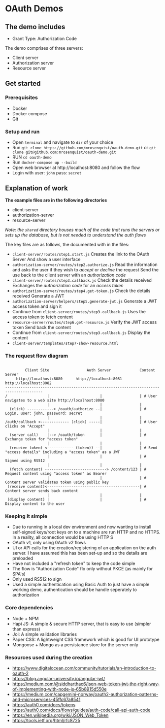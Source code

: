 # OAuth Demos

## The demo includes

- Grant Type: Authorization Code

The demo comprises of three servers:

- Client server
- Authorization server
- Resource server

## Get started

### Prerequisites

- Docker
- Docker compose
- Git

### Setup and run

- Open `terminal` and navigate to `dir` of your choice
- Run `git clone https://github.com/mrosenquist/oauth-demo.git` or `git clone git@github.com:mrosenquist/oauth-demo.git`
- RUN `cd oauth-demo`
- Run `docker-compose up --build`
- Open web browser at http://localhost:8080 and follow the flow
- Login with user: `john` pass: `secret`

## Explanation of work

**The example files are in the following directories**

- client-server
- authorization-server
- resource-server

_Note: the `shared` directory houses much of the code that runs the servers or sets up the database, but is not needed to understand the auth flows_

The key files are as follows, the documented with in the files:

- `client-server/routes/step1.start.js`
  Creates the link to the OAuth Server
  And show a user interface
- `authorization-server/routes/step2.authorize.js`
  Read the information and asks the user if they wish to _accept_ or _decline_ the request
  Send the use back to the client server with an _authorization code_
- `client-server/routes/step3.callback.js`
  Check the details received
  Exchanges the _authorization code_ for an _access token_
- `authorization-server/routes/step4.get-token.js`
  Check the details received
  Generate a JWT
- `authorization-server/helpers/step5.generate-jwt.js`
  Generate a JWT access token and sign it
- Continue from `client-server/routes/step3.callback.js`
  Uses the access token to fetch content
- `resource-server/routes/step6.get-resource.js`
  Verify the JWT access token
  Send back the content
- Continue from `client-server/routes/step3.callback.js`
  Display the content
- `client-server/templates/step7-show-resource.html`

### The request flow diagram

```text

         Client Site                 Auth Server             Content Server
     http://localhost:8080      http://localhost:8081     http://localhost:8082
---------------------------------------------------------------------------------------
/                  |                       |                 | # User navigates to a web site http://localhost:8080
                   |                       |                 |
  (click) ------------> /oauth/authorize --|                 | # Login, user: john, password: secret
                   |                       |                 |
/auth/callback <------------- (click) -----|                 | # User clicks on "Accept"
                   |                       |                 |
  (server call)    |--> /oauth/token       |                 | # Exchange token for "access token"
                   |                       |                 |
  (receive token) <------------ (token)) --|                 | # Send "access details" including a "access token" as a JWT
                   |                       |                 | # Signed using RS512
                   |                       |                 |
  (fetch content) ----------------------------> /content/123 | # Request content using "access token" as Bearer
                   |                       |                 | # Content server validates token using public key
 (receive content)<------------------------------------------| # Content server sends back content
                   |                       |                 |
 (display content) |                       |                 | # Display content to the user

```

### Keeping it simple

- Due to running in a local dev environment and now wanting to install self-signed keys/root keys on to a machine are run HTTP and no HTTPS. In a reality, all connection would be using HTTP S
- OAuth v1, only using 0Auth v2 flows
- UI or API calls for the creation/registering of an application on the auth server. I have assumed this has been set-up and so the details are preloaded
- Have not included a "refresh token" to keep the code simple
- The flow is "Authorization Code" flo only without PKCE (as mainly for SPA's)
- Only used RS512 to sign
- Used a simple authentication using Basic Auth to just have a simple working demo, authentication should be handle seperately to authorization

### Core dependencies

- Node + NPM
- Hapi JS: A simple & secure HTTP server, that is easy to use (simpler than express)
- Joi: A simple validation libraries
- Paper CSS: A lightweight CSS framework which is good for UI prototype
- Mongoose + Mongo as a persistance store for the server only

### Resources used during the creation

- https://www.digitalocean.com/community/tutorials/an-introduction-to-oauth-2
- https://blog.angular-university.io/angular-jwt/
- https://medium.com/@siddharthac6/json-web-token-jwt-the-right-way-of-implementing-with-node-js-65b8915d550e
- https://medium.com/capgemini-norway/oauth2-authorization-patterns-and-microservices-45ffc67a8541
- https://auth0.com/docs/tokens
- https://auth0.com/docs/flows/guides/auth-code/call-api-auth-code
- https://en.wikipedia.org/wiki/JSON_Web_Token
- https://tools.ietf.org/html/rfc8725
